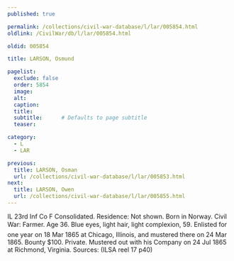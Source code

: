 ```yaml
---
published: true

permalink: /collections/civil-war-database/l/lar/005854.html
oldlink: /CivilWar/db/l/lar/005854.html

oldid: 005854

title: LARSON, Osmund

pagelist:
  exclude: false
  order: 5854
  image: 
  alt:
  caption:
  title:
  subtitle:      # Defaults to page subtitle
  teaser:

category: 
  - L 
  - LAR

previous:
  title: LARSON, Osman
  url: /collections/civil-war-database/l/lar/005853.html  
next:
  title: LARSON, Owen
  url: /collections/civil-war-database/l/lar/005855.html   
---
```

IL 23rd Inf Co F Consolidated. Residence: Not shown. Born in Norway. Civil War: Farmer. Age 36. Blue eyes, light hair, light complexion, 5&#146;9&#148;. Enlisted for one year on 18 Mar 1865 at Chicago, Illinois, and mustered there on 24 Mar 1865. Bounty $100. Private. Mustered out with his Company on 24 Jul 1865 at Richmond, Virginia. Sources: (ILSA reel 17 p40)